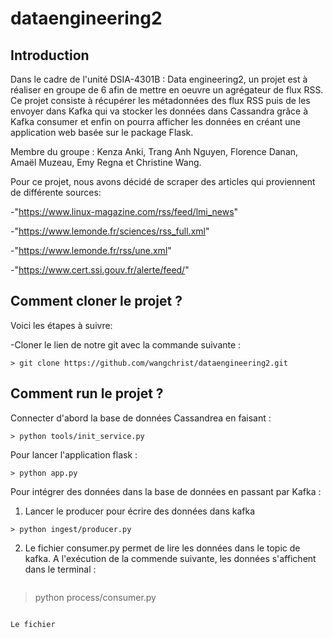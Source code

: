 # dataengineering2

## Introduction

Dans le cadre de l'unité DSIA-4301B : Data engineering2, un projet est à réaliser en groupe de 6 afin de mettre en oeuvre un agrégateur de flux RSS. Ce projet consiste à récupérer les métadonnées des flux RSS puis de les envoyer dans Kafka qui va stocker les données dans Cassandra grâce à Kafka consumer et enfin on pourra afficher les données en créant une application web basée sur le package Flask.

Membre du groupe : Kenza Anki, Trang Anh Nguyen, Florence Danan, Amaël Muzeau, Emy Regna et Christine Wang.

Pour ce projet, nous avons décidé de scraper des articles qui proviennent de différente sources:


-"https://www.linux-magazine.com/rss/feed/lmi_news"

-"https://www.lemonde.fr/sciences/rss_full.xml"

-"https://www.lemonde.fr/rss/une.xml"

-"https://www.cert.ssi.gouv.fr/alerte/feed/"




## Comment cloner le projet ?
Voici les étapes à suivre:

-Cloner le lien de notre git avec la commande suivante : 

 ```
> git clone https://github.com/wangchrist/dataengineering2.git
 ```

## Comment run le projet ? 

Connecter d'abord la base de données Cassandrea en faisant : 

 ```
> python tools/init_service.py 
 ```
 
Pour lancer l'application flask : 

 ```
> python app.py
 ```
 

Pour intégrer des données dans la base de données en passant par Kafka :   

1. Lancer le producer pour écrire des données dans kafka  

 ```
> python ingest/producer.py
 ```

2. Le fichier consumer.py permet de lire les données dans le topic de kafka. A l'exécution de la commende suivante, les données s'affichent dans le terminal : 

	```
> python process/consumer.py
 ```
 
Le fichier 







